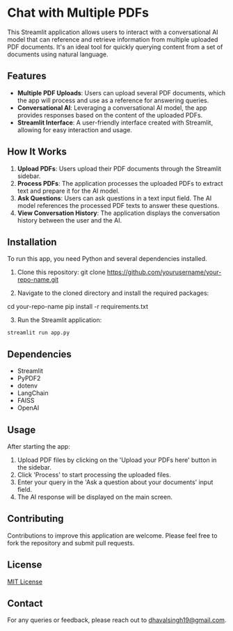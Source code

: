 # Chat with Multiple PDFs

This Streamlit application allows users to interact with a conversational AI model that can reference and retrieve information from multiple uploaded PDF documents. It's an ideal tool for quickly querying content from a set of documents using natural language.

## Features

- **Multiple PDF Uploads**: Users can upload several PDF documents, which the app will process and use as a reference for answering queries.
- **Conversational AI**: Leveraging a conversational AI model, the app provides responses based on the content of the uploaded PDFs.
- **Streamlit Interface**: A user-friendly interface created with Streamlit, allowing for easy interaction and usage.

## How It Works

1. **Upload PDFs**: Users upload their PDF documents through the Streamlit sidebar.
2. **Process PDFs**: The application processes the uploaded PDFs to extract text and prepare it for the AI model.
3. **Ask Questions**: Users can ask questions in a text input field. The AI model references the processed PDF texts to answer these questions.
4. **View Conversation History**: The application displays the conversation history between the user and the AI.

## Installation

To run this app, you need Python and several dependencies installed.

1. Clone this repository: git clone https://github.com/yourusername/your-repo-name.git


2. Navigate to the cloned directory and install the required packages:

cd your-repo-name
pip install -r requirements.txt

3. Run the Streamlit application:

`streamlit run app.py`


## Dependencies

- Streamlit
- PyPDF2
- dotenv
- LangChain
- FAISS
- OpenAI

## Usage

After starting the app:

1. Upload PDF files by clicking on the 'Upload your PDFs here' button in the sidebar.
2. Click 'Process' to start processing the uploaded files.
3. Enter your query in the 'Ask a question about your documents' input field.
4. The AI response will be displayed on the main screen.

## Contributing

Contributions to improve this application are welcome. Please feel free to fork the repository and submit pull requests.

## License

[MIT License](https://opensource.org/licenses/MIT)

## Contact

For any queries or feedback, please reach out to dhavalsingh19@gmail.com.

